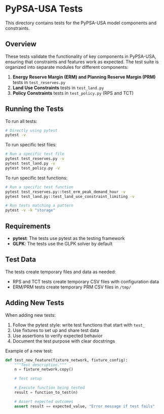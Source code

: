 # PyPSA-USA Tests

This directory contains tests for the PyPSA-USA model components and constraints.

## Overview

These tests validate the functionality of key components in PyPSA-USA, ensuring that constraints and features work as expected. The test suite is organized into separate modules for different components:

1. **Energy Reserve Margin (ERM) and Planning Reserve Margin (PRM)** tests in `test_reserves.py`
2. **Land Use Constraints** tests in `test_land.py`
3. **Policy Constraints** tests in `test_policy.py` (RPS and TCT)

## Running the Tests

To run all tests:

```bash
# Directly using pytest
pytest -v
```

To run specific test files:

```bash
# Run a specific test file
pytest test_reserves.py -v
pytest test_land.py -v
pytest test_policy.py -v
```

To run specific test functions:

```bash
# Run a specific test function
pytest test_reserves.py::test_erm_peak_demand_hour -v
pytest test_land.py::test_land_use_constraint_limiting -v

# Run tests matching a pattern
pytest -v -k "storage"
```

## Requirements

- **pytest**: The tests use pytest as the testing framework
- **GLPK**: The tests use the GLPK solver by default


## Test Data

The tests create temporary files and data as needed:

- RPS and TCT tests create temporary CSV files with configuration data
- ERM/PRM tests create temporary PRM CSV files in `/tmp/`

## Adding New Tests

When adding new tests:

1. Follow the pytest style: write test functions that start with `test_`
2. Use fixtures to set up and share test data
3. Use assertions to verify expected behavior
4. Document the test purpose with clear docstrings

Example of a new test:

```python
def test_new_feature(fixture_network, fixture_config):
    """Test description."""
    n = fixture_network.copy()

    # Test setup

    # Execute function being tested
    result = function_to_test(n)

    # Assert expected outcomes
    assert result == expected_value, "Error message if test fails"
